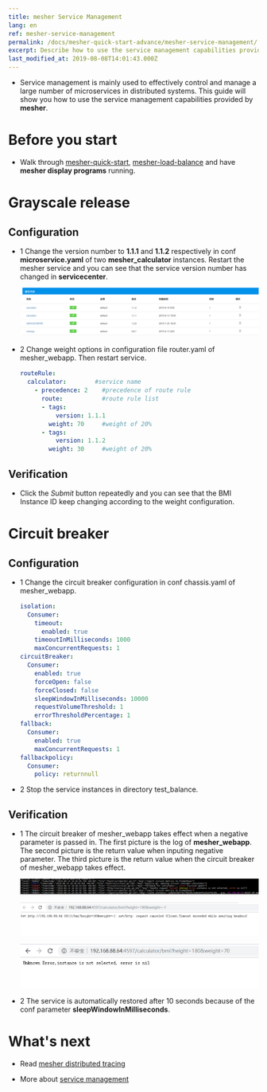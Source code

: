 ```yaml
---
title: mesher Service Management
lang: en
ref: mesher-service-management
permalink: /docs/mesher-quick-start-advance/mesher-service-management/
excerpt: Describe how to use the service management capabilities provided by mesher
last_modified_at: 2019-08-08T14:01:43.000Z
---
```


- Service management is mainly used to effectively control and manage a large number of microservices in distributed systems. This guide will show you how to use the service management capabilities provided by **mesher**.

# Before you start

- Walk through [mesher-quick-start](/docs/mesher-quick-start/), [mesher-load-balance](/docs/quick-start-advance/load-balance/) and have **mesher display programs** running.

# Grayscale release

## Configuration

- 1 Change the version number to **1.1.1** and **1.1.2** respectively in conf **microservice.yaml** of two **mesher_calculator** instances. Restart the mesher service and you can see that the service version number has changed in **servicecenter**.

  ![mesher-ser-manage-ver](/assets/images/mesher/mesher-ser-manage-ver.png)

- 2 Change weight options in configuration file router.yaml of mesher_webapp. Then restart service.

  ```yaml
  routeRule:
    calculator:        #service name
      - precedence: 2    #precedence of route rule
        route:           #route rule list
        - tags:
            version: 1.1.1
          weight: 70     #weight of 20%
        - tags:
            version: 1.1.2
          weight: 30     #weight of 20%
  ```

## Verification

- Click the _Submit_ button repeatedly and you can see that the BMI Instance ID keep changing according to the weight configuration.

# Circuit breaker

## Configuration

- 1 Change the circuit breaker configuration in conf chassis.yaml of mesher_webapp.

  ```yaml
  isolation:
    Consumer:
      timeout:
        enabled: true
      timeoutInMilliseconds: 1000            
      maxConcurrentRequests: 1
  circuitBreaker:
    Consumer:
      enabled: true
      forceOpen: false
      forceClosed: false
      sleepWindowInMilliseconds: 10000    
      requestVolumeThreshold: 1          
      errorThresholdPercentage: 1
  fallback:
    Consumer:
      enabled: true
      maxConcurrentRequests: 1
  fallbackpolicy:
    Consumer:
      policy: returnnull
  ```

- 2 Stop the service instances in directory test_balance.

## Verification

- 1 The circuit breaker of mesher_webapp takes effect when a negative parameter is passed in. The first picture is the log of **mesher_webapp**. The second picture is the return value when inputing negative parameter. The third picture is the return value when the circuit breaker of mesher_webapp takes effect.

  ![mesher-circuitbreaker](/assets/images/mesher/mesher-circuitbreaker.png)

  ![mesher-circuitbreaker-ret](/assets/images/mesher/mesher-circuitbreaker-ret.png)

  ![mesher-circuitbreaker-ret-nil](/assets/images/mesher/mesher-circuitbreaker-ret-nil.png)

- 2 The service is automatically restored after 10 seconds because of the conf parameter **sleepWindowInMilliseconds**.

# What's next

- Read [mesher distributed tracing](/docs/mesher-quick-start-advance/mesher-distributed-tracing/)

- More about [service management](/users/service-configurations/)
